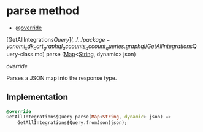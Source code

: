 


# parse method







- @[override](https://api.dart.dev/stable/2.12.3/dart-core/override-constant.html)

[GetAllIntegrations$Query](../../package-yonomi_sdk_dart_graphql_accounts_account_queries.graphql/GetAllIntegrations$Query-class.md) parse
([Map](https://api.dart.dev/stable/2.12.3/dart-core/Map-class.html)&lt;[String](https://api.dart.dev/stable/2.12.3/dart-core/String-class.html), dynamic> json)

_override_



<p>Parses a JSON map into the response type.</p>



## Implementation

```dart
@override
GetAllIntegrations$Query parse(Map<String, dynamic> json) =>
    GetAllIntegrations$Query.fromJson(json);
```







